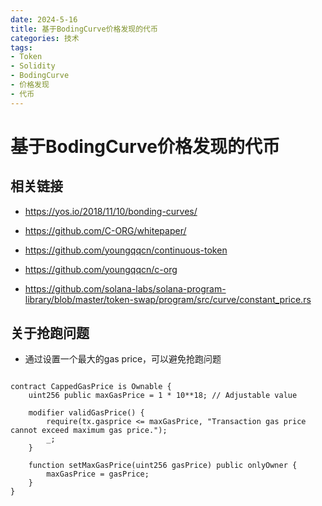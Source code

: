 ```yaml
---
date: 2024-5-16
title: 基于BodingCurve价格发现的代币
categories: 技术
tags:
- Token
- Solidity
- BodingCurve
- 价格发现
- 代币
---
```


# 基于BodingCurve价格发现的代币


## 相关链接

- https://yos.io/2018/11/10/bonding-curves/

- https://github.com/C-ORG/whitepaper/

- https://github.com/youngqqcn/continuous-token

- https://github.com/youngqqcn/c-org

- https://github.com/solana-labs/solana-program-library/blob/master/token-swap/program/src/curve/constant_price.rs


## 关于抢跑问题

- 通过设置一个最大的gas price，可以避免抢跑问题

```solidity

contract CappedGasPrice is Ownable {
    uint256 public maxGasPrice = 1 * 10**18; // Adjustable value

    modifier validGasPrice() {
        require(tx.gasprice <= maxGasPrice, "Transaction gas price cannot exceed maximum gas price.");
        _;
    }

    function setMaxGasPrice(uint256 gasPrice) public onlyOwner {
        maxGasPrice = gasPrice;
    }
}
```